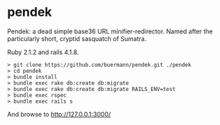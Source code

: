 # pendek

Pendek: a dead simple base36 URL minifier-redirector. Named after the
particularly short, cryptid sasquatch of Sumatra.

Ruby 2.1.2 and rails 4.1.8.

```
> git clone https://github.com/buermann/pendek.git ./pendek
> cd pendek
> bundle install
> bundle exec rake db:create db:migrate
> bundle exec rake db:create db:migrate RAILS_ENV=test
> bundle exec rspec
> bundle exec rails s
```

And browse to http://127.0.0.1:3000/

